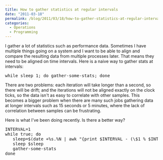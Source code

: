 ```yaml
---
title: How to gather statistics at regular intervals
date: "2011-03-18"
permalink: /blog/2011/03/18/how-to-gather-statistics-at-regular-intervals/
categories:
  - Operations
  - Programming
---
```

I gather a lot of statistics such as performance data. Sometimes I have multiple things going on a system and I want to be able to align and compare the resulting data from multiple processes later. That means they need to be aligned on time intervals. Here is a naive way to gather stats at intervals:

<pre>while sleep 1; do gather-some-stats; done
</pre>

There are two problems: each iteration will take longer than a second, so there will be drift; and the iterations will not be aligned exactly on the clock ticks, so the data isn't as easy to correlate with other samples. This becomes a bigger problem when there are many such jobs gathering data at longer intervals such as 15 seconds or 5 minutes, where the lack of correlation between samples can be frustrating.

Here is what I've been doing recently. Is there a better way?

<pre>INTERVAL=1
while true; do
   sleep=$(date +%s.%N | awk "{print $INTERVAL - (\$1 % $INTERVAL)}")
   sleep $sleep
   gather-some-stats
done
</pre>

